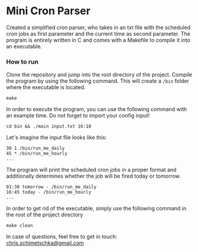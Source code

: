 # Mini Cron Parser

Created a simplified cron parser, who takes in an txt file with the scheduled cron jobs as first parameter and the current time as
second parameter. The program is entirely written in C and comes with a Makefile to compile it into an executable.

### How to run

Clone the repository and jump into the root directory of the project. Compile the program by using the following command. This will
create a `/bin` folder where the executable is located.
```
make
```

In order to execute the program, you can use the following command with an example time. Do not forget to import your config input!
```
cd bin && ./main input.txt 16:10
```

Let's imagine the input file looks like this:
```
30 1 /bin/run_me_daily
45 * /bin/run_me_hourly
...
```

The program will print the scheduled cron jobs in a proper format and additionally determines whether the job will be fired today
or tomorrow.
```
01:30 tomorrow - /bin/run_me_daily
16:45 today - /bin/run_me_hourly
...
```

In order to get rid of the executable, simply use the following command in the root of the project directory
```
make clean
```

In case of questions, feel free to get in touch: chris.schimetschka@gmail.com 
